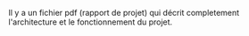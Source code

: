 Il y a un fichier pdf (rapport de projet) qui décrit completement l'architecture et le fonctionnement du projet.
